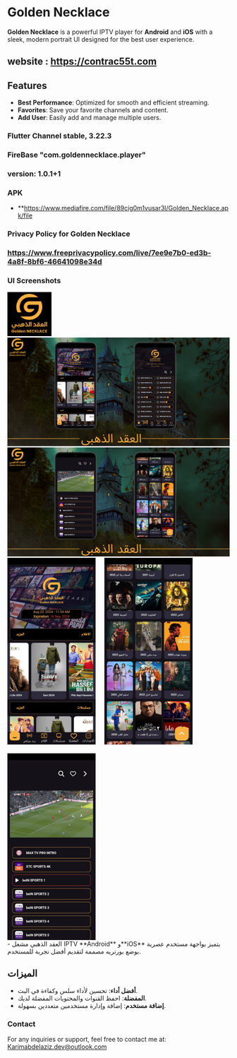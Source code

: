 # Golden Necklace

**Golden Necklace** is a powerful IPTV player for **Android** and **iOS** with a sleek, modern portrait UI designed for the best user experience.

## website : https://contrac55t.com

## Features

- **Best Performance**: Optimized for smooth and efficient streaming.
- **Favorites**: Save your favorite channels and content.
- **Add User**: Easily add and manage multiple users.


### Flutter Channel stable, 3.22.3
### FireBase "com.goldennecklace.player"
### version: 1.0.1+1

### APK 
- **https://www.mediafire.com/file/89cig0m1vusar3l/Golden_Necklace.apk/file


### Privacy Policy for Golden Necklace
### https://www.freeprivacypolicy.com/live/7ee9e7b0-ed3b-4a8f-8bf6-46641098e34d




### UI Screenshots
<img src="assets/images/Appicon.png" style="width:100px;" alt="App icon"/>
<img src="assets/images/2.png" style="width:800px;" alt="العقد الذهبي"/>
<img src="assets/images/3.png" style="width:800px;" alt="العقد الذهبي"/>

<div style="display: flex; flex-wrap: wrap; gap: 20px;">
    <img src="assets/images/4.jpeg" style="width: 200px;" alt="Home Screen"/>
    <img src="assets/images/5.jpeg" style="width: 200px;" alt="Movie Screen"/>
    <img src="assets/images/6.jpeg" style="width: 200px;" alt="Live Screen"/>
</div>
- العقد الذهبي
مشغل  IPTV
**Android** و**iOS** يتميز بواجهة مستخدم عصرية بوضع بورتريه مصممة لتقديم أفضل تجربة للمستخدم.

## الميزات

- **أفضل أداء**: تحسين لأداء سلس وكفاءة في البث.
- **المفضلة**: احفظ القنوات والمحتويات المفضلة لديك.
- **إضافة مستخدم**: إضافة وإدارة مستخدمين متعددين بسهولة.

### Contact

For any inquiries or support, feel free to contact me at: [Karimabdelaziz.dev@outlook.com](mailto:Karimabdelaziz.dev@outlook.com)
